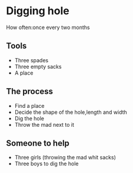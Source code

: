 # Digging hole
How often:once every two months

## Tools
- Three spades 
- Three empty sacks 
 - A place
 ## The process
- Find a place
- Decide the shape of the hole,length and width
- Dig the hole
- Throw the mad next to it
## Someone to help
- Three girls (throwing the mad whit sacks)
- Three boys to dig the hole 
